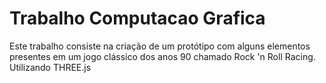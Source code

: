 # Trabalho Computacao Grafica
Este trabalho consiste na criação de um protótipo com alguns elementos presentes em um jogo clássico dos anos 90 chamado Rock 'n Roll Racing. Utilizando THREE.js
